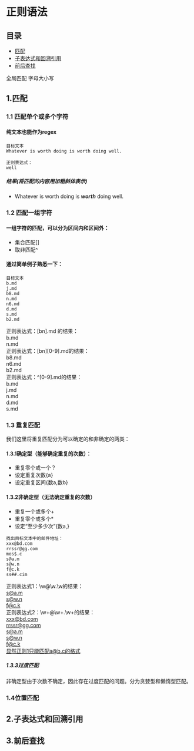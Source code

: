 
# 正则语法

## 目录
- [匹配](##1.匹配)
- [子表达式和回溯引用](##2.子表达式和回溯引用)
- [前后查找](##3.前后查找)


全局匹配
字母大小写

## 1.匹配

### 1.1 匹配**单个**或**多个**字符
#### 纯文本也能作为regex
```
目标文本
Whatever is worth doing is worth doing well.

正则表达式：
well
```
##### 结果(将匹配的内容用加粗斜体表示)
- Whatever is worth doing is ***worth*** doing well.

### 1.2 匹配**一组**字符
#### 一组字符的匹配，可以分为区间内和区间外：
- 集合匹配[]
- 取非匹配^

#### 通过简单例子熟悉一下：
```
目标文本
b.md
j.md
b8.md
n.md
n6.md
d.md
s.md
b2.md
```
正则表达式：[bn]\.md 的结果：<br>
b.md<br>
n.md<br>
正则表达式：[bn][0-9]\.md的结果：<br>
b8.md<br>
n6.md<br>
b2.md<br>
正则表达式：^[0-9]\.md的结果：<br>
b.md<br>
j.md<br>
n.md<br>
d.md<br>
s.md<br>


### 1.3 **重复**匹配  
我们这里将重复匹配分为可以确定的和非确定的两类：
#### 1.3.1确定型（能够确定重复的次数）：
- 重复零个或一个？
- 设定重复次数{a}
- 设定重复区间{数a,数b}
#### 1.3.2非确定型（无法确定重复的次数）
- 重复一个或多个+
- 重复零个或多个*
- 设定“至少多少次”{数a,}

```
找出目标文本中的邮件地址：
xxx@bd.com
rrssr@gg.com
mos$.c
s@a.m
s@w.n
f@c.k
ss##.cim
```
正则表达式1：\w@\w\.\w的结果：<br>
s@a.m<br>
s@w.n<br>
f@c.k<br>
正则表达式2：\w+@\w+\.\w+的结果：<br>
xxx@bd.com<br>
rrssr@gg.com<br>
s@a.m<br>
s@w.n<br>
f@c.k<br>
显然正则1只能匹配a@b.c的格式

##### 1.3.3过度匹配
非确定型由于次数不确定，因此存在过度匹配的问题。分为贪婪型和懒惰型匹配。

### 1.4**位置**匹配

## 2.子表达式和回溯引用


## 3.前后查找


